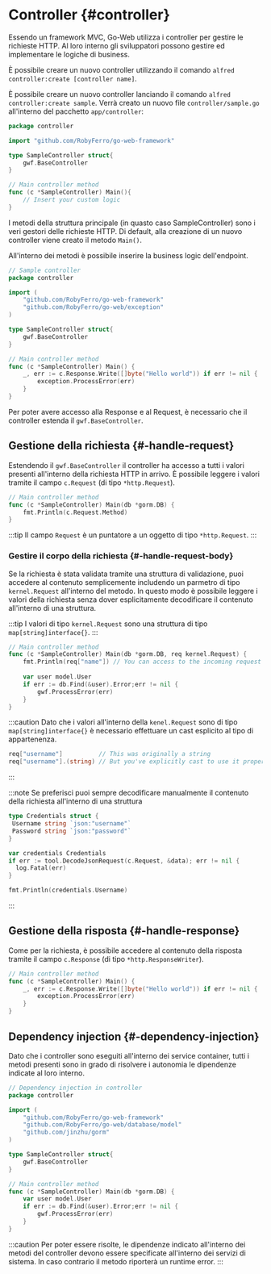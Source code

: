 # Controller {#controller}

Essendo un framework MVC, Go-Web utilizza i controller per gestire le richieste HTTP. Al loro interno gli sviluppatori possono gestire ed implementare le logiche di business.

È possibile creare un nuovo controller utilizzando il comando `alfred controller:create [controller name]`.

È possibile creare un nuovo controller lanciando il comando `alfred controller:create sample`. Verrà creato un nuovo file `controller/sample.go` all'interno del pacchetto `app/controller`:

```go title="Nuovo controller"
package controller

import "github.com/RobyFerro/go-web-framework"

type SampleController struct{
    gwf.BaseController
}

// Main controller method
func (c *SampleController) Main(){
    // Insert your custom logic
}
```

I metodi della struttura principale (in quasto caso SampleController) sono i veri gestori delle richieste HTTP.
Di default, alla creazione di un nuovo controller viene creato il metodo `Main()`.

All'interno dei metodi è possibile inserire la business logic dell'endpoint.

```go title="SampleController with some logic"
// Sample controller
package controller

import (
    "github.com/RobyFerro/go-web-framework"
    "github.com/RobyFerro/go-web/exception"
)

type SampleController struct{
    gwf.BaseController
}

// Main controller method
func (c *SampleController) Main() {
    _, err := c.Response.Write([]byte("Hello world")) if err != nil {
        exception.ProcessError(err)
    }
}
```

Per poter avere accesso alla Response e al Request, è necessario che il controller estenda il `gwf.BaseController`.

## Gestione della richiesta {#-handle-request}

Estendendo il `gwf.BaseController` il controller ha accesso a tutti i valori presenti all'interno della richiesta HTTP in arrivo.
È possibile leggere i valori tramite il campo `c.Request` (di tipo `*http.Request`).

```go title="Lettura dei valori della richiesta"
// Main controller method
func (c *SampleController) Main(db *gorm.DB) {
    fmt.Println(c.Request.Method)
}
```

:::tip
Il campo `Request` è un puntatore a un oggetto di tipo `*http.Request`.
:::

### Gestire il corpo della richiesta {#-handle-request-body}

Se la richiesta è stata validata tramite una struttura di validazione, puoi accedere al contenuto semplicemente includendo un parmetro di tipo `kernel.Request` all'interno del metodo. In questo modo è possibile leggere i valori della richiesta senza dover esplicitamente decodificare il contenuto all'interno di una struttura.

:::tip
I valori di tipo `kernel.Request` sono una struttura di tipo `map[string]interface{}`.
:::

```go title="Accedere al contenuto della richiesta all'interno di un controller"
// Main controller method
func (c *SampleController) Main(db *gorm.DB, req kernel.Request) {
    fmt.Println(req["name"]) // You can access to the incoming request payload with the `req` object
    
    var user model.User
    if err := db.Find(&user).Error;err != nil {
        gwf.ProcessError(err)
    }
}
```

:::caution
Dato che i valori all'interno della `kenel.Request` sono di tipo `map[string]interface{}` è necessario effettuare un cast esplicito al tipo di appartenenza.

```go title="Esempio di casting"
req["username"]          // This was originally a string
req["username"].(string) // But you've explicitly cast to use it properly
```

:::

:::note
Se preferisci puoi sempre decodificare manualmente il contenuto della richiesta all'interno di una struttura

```go title="Decodifica manuale del contenuto della richiesta"
type Credentials struct {
 Username string `json:"username"`
 Password string `json:"password"`
}

var credentials Credentials
if err := tool.DecodeJsonRequest(c.Request, &data); err != nil {
  log.Fatal(err)
}

fmt.Println(credentials.Username)
```

:::

## Gestione della risposta {#-handle-response}

Come per la richiesta, è possibile accedere al contenuto della risposta tramite il campo `c.Response` (di tipo `*http.ResponseWriter`).

```go title="Gestione delle risposta HTTP"
// Main controller method
func (c *SampleController) Main() {
    _, err := c.Response.Write([]byte("Hello world")) if err != nil {
        exception.ProcessError(err)
    }
}
```

## Dependency injection {#-dependency-injection}

Dato che i controller sono eseguiti all'interno dei service container, tutti i metodi presenti sono in grado di risolvere i autonomia le dipendenze indicate al loro interno.

```go title="DI all'interno di un controller"
// Dependency injection in controller
package controller

import (
    "github.com/RobyFerro/go-web-framework" 
    "github.com/RobyFerro/go-web/database/model" 
    "github.com/jinzhu/gorm"
)

type SampleController struct{
    gwf.BaseController
}

// Main controller method
func (c *SampleController) Main(db *gorm.DB) {
    var user model.User
    if err := db.Find(&user).Error;err != nil {
        gwf.ProcessError(err)
    }
}
```

:::caution
Per poter essere risolte, le dipendenze indicato all'interno dei metodi del controller devono essere specificate all'interno dei servizi di sistema.
In caso contrario il metodo riporterà un runtime error.
:::
